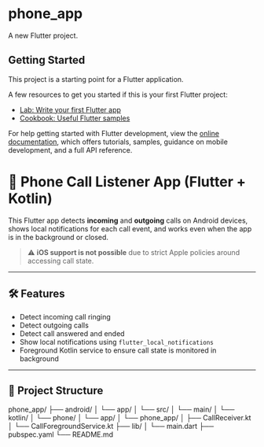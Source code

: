 # phone_app

A new Flutter project.

## Getting Started

This project is a starting point for a Flutter application.

A few resources to get you started if this is your first Flutter project:

- [Lab: Write your first Flutter app](https://docs.flutter.dev/get-started/codelab)
- [Cookbook: Useful Flutter samples](https://docs.flutter.dev/cookbook)

For help getting started with Flutter development, view the
[online documentation](https://docs.flutter.dev/), which offers tutorials,
samples, guidance on mobile development, and a full API reference.


# 📱 Phone Call Listener App (Flutter + Kotlin)

This Flutter app detects **incoming** and **outgoing** calls on Android devices, shows local notifications for each call event, and works even when the app is in the background or closed.

> ⚠️ **iOS support is not possible** due to strict Apple policies around accessing call state.

---

## 🛠️ Features

- Detect incoming call ringing
- Detect outgoing calls
- Detect call answered and ended
- Show local notifications using `flutter_local_notifications`
- Foreground Kotlin service to ensure call state is monitored in background

---

## 📂 Project Structure

phone_app/
├── android/
│ └── app/
│ └── src/
│ └── main/
│ └── kotlin/
│ └── phone/
│ └── app/
│ └── phone_app/
│ ├── CallReceiver.kt
│ └── CallForegroundService.kt
├── lib/
│ └── main.dart
├── pubspec.yaml
└── README.md
